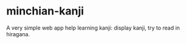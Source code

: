 # minchian-kanji
A very simple web app help learning kanji: display kanji, try to read in hiragana. 
